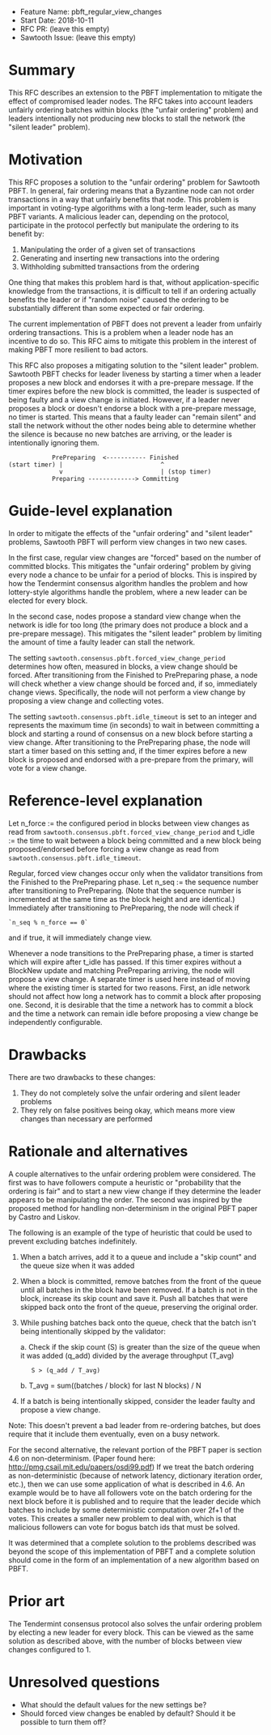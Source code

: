- Feature Name: pbft_regular_view_changes
- Start Date: 2018-10-11
- RFC PR: (leave this empty)
- Sawtooth Issue: (leave this empty)

# Summary
[summary]: #summary

This RFC describes an extension to the PBFT implementation to mitigate the
effect of compromised leader nodes. The RFC takes into account leaders unfairly
ordering batches within blocks (the "unfair ordering" problem) and leaders
intentionally not producing new blocks to stall the network (the "silent
leader" problem).

# Motivation
[motivation]: #motivation

This RFC proposes a solution to the "unfair ordering" problem for Sawtooth
PBFT. In general, fair ordering means that a Byzantine node can not order
transactions in a way that unfairly benefits that node. This problem is
important in voting-type algorithms with a long-term leader, such as many PBFT
variants. A malicious leader can, depending on the protocol, participate in the
protocol perfectly but manipulate the ordering to its benefit by:

1. Manipulating the order of a given set of transactions
2. Generating and inserting new transactions into the ordering
3. Withholding submitted transactions from the ordering

One thing that makes this problem hard is that, without application-specific
knowledge from the transactions, it is difficult to tell if an ordering
actually benefits the leader or if "random noise" caused the ordering to be
substantially different than some expected or fair ordering.

The current implementation of PBFT does not prevent a leader from unfairly
ordering transactions. This is a problem when a leader node has an incentive to
do so. This RFC aims to mitigate this problem in the interest of making PBFT
more resilient to bad actors.

This RFC also proposes a mitigating solution to the "silent leader" problem.
Sawtooth PBFT checks for leader liveness by starting a timer when a leader
proposes a new block and endorses it with a pre-prepare message. If the timer
expires before the new block is committed, the leader is suspected of being
faulty and a view change is initiated. However, if a leader never proposes a
block or doesn't endorse a block with a pre-prepare message, no timer is
started. This means that a faulty leader can "remain silent" and stall the
network without the other nodes being able to determine whether the silence is
because no new batches are arriving, or the leader is intentionally ignoring
them.

                PrePreparing  <----------- Finished
    (start timer) |                           ^
                  v                           | (stop timer)
                Preparing -------------> Committing

# Guide-level explanation
[guide-level-explanation]: #guide-level-explanation

In order to mitigate the effects of the "unfair ordering" and "silent leader"
problems, Sawtooth PBFT will perform view changes in two new cases.

In the first case, regular view changes are "forced" based on the number of
committed blocks. This mitigates the "unfair ordering" problem by giving every
node a chance to be unfair for a period of blocks. This is inspired by how the
Tendermint consensus algorithm handles the problem and how lottery-style
algorithms handle the problem, where a new leader can be elected for every
block.

In the second case, nodes propose a standard view change when the network is
idle for too long (the primary does not produce a block and a pre-prepare
message). This mitigates the "silent leader" problem by limiting the amount of
time a faulty leader can stall the network.

The setting `sawtooth.consensus.pbft.forced_view_change_period` determines how
often, measured in blocks, a view change should be forced. After transitioning
from the Finished to PrePreparing phase, a node will check whether a view change
should be forced and, if so, immediately change views. Specifically, the node
will not perform a view change by proposing a view change and collecting votes.

The setting `sawtooth.consensus.pbft.idle_timeout` is set to an integer and
represents the maximum time (in seconds) to wait in between committing a block
and starting a round of consensus on a new block before starting a view change.
After transitioning to the PrePreparing phase, the node will start a timer based
on this setting and, if the timer expires before a new block is proposed and
endorsed with a pre-prepare from the primary, will vote for a view change.

# Reference-level explanation
[reference-level-explanation]: #reference-level-explanation

Let n_force := the configured period in blocks between view changes as read
from `sawtooth.consensus.pbft.forced_view_change_period` and t_idle := the time
to wait between a block being committed and a new block being proposed/endorsed
before forcing a view change as read from
`sawtooth.consensus.pbft.idle_timeout`.

Regular, forced view changes occur only when the validator transitions from the
Finished to the PrePreparing phase. Let n_seq := the sequence number after
transitioning to PrePreparing. (Note that the sequence number is incremented at
the same time as the block height and are identical.) Immediately after
transitioning to PrePreparing, the node will check if

    `n_seq % n_force == 0`

and if true, it will immediately change view.

Whenever a node transitions to the PrePreparing phase, a timer is started which
will expire after t_idle has passed. If this timer expires without a BlockNew
update and matching PrePreparing arriving, the node will propose a view change.
A separate timer is used here instead of moving where the existing timer is
started for two reasons. First, an idle network should not affect how long a
network has to commit a block after proposing one. Second, it is desirable that
the time a network has to commit a block and the time a network can remain idle
before proposing a view change be independently configurable.

# Drawbacks
[drawbacks]: #drawbacks

There are two drawbacks to these changes:

1. They do not completely solve the unfair ordering and silent leader problems
2. They rely on false positives being okay, which means more view changes than
   necessary are performed

# Rationale and alternatives
[alternatives]: #alternatives

A couple alternatives to the unfair ordering problem were considered. The first
was to have followers compute a heuristic or "probability that the ordering is
fair" and to start a new view change if they determine the leader appears to be
manipulating the order. The second was inspired by the proposed method for
handling non-determinism in the original PBFT paper by Castro and Liskov.

The following is an example of the type of heuristic that could be used to
prevent excluding batches indefinitely.

1. When a batch arrives, add it to a queue and include a "skip count" and the
   queue size when it was added
2. When a block is committed, remove batches from the front of the queue until
   all batches in the block have been removed. If a batch is not in the block,
   increase its skip count and save it. Push all batches that were skipped back
   onto the front of the queue, preserving the original order.
3. While pushing batches back onto the queue, check that the batch isn't being
   intentionally skipped by the validator:

    a. Check if the skip count (S) is greater than the size of the queue when
       it was added (q_add) divided by the average throughput (T_avg)

          S > (q_add / T_avg)

    b. T_avg = sum((batches / block) for last N blocks) / N

4. If a batch is being intentionally skipped, consider the leader faulty and
   propose a view change.

Note: This doesn't prevent a bad leader from re-ordering batches, but does
require that it include them eventually, even on a busy network.

For the second alternative, the relevant portion of the PBFT paper is section
4.6 on non-determinism. (Paper found here:
http://pmg.csail.mit.edu/papers/osdi99.pdf) If we treat the batch ordering as
non-deterministic (because of network latency, dictionary iteration order,
etc.), then we can use some application of what is described in 4.6. An example
would be to have all followers vote on the batch ordering for the next block
before it is published and to require that the leader decide which batches to
include by some deterministic computation over 2f+1 of the votes. This creates
a smaller new problem to deal with, which is that malicious followers can vote
for bogus batch ids that must be solved.

It was determined that a complete solution to the problems described was beyond
the scope of this implementation of PBFT and a complete solution should come in
the form of an implementation of a new algorithm based on PBFT.

# Prior art
[prior-art]: #prior-art

The Tendermint consensus protocol also solves the unfair ordering problem by
electing a new leader for every block. This can be viewed as the same solution
as described above, with the number of blocks between view changes configured
to 1.

# Unresolved questions
[unresolved]: #unresolved-questions

- What should the default values for the new settings be?
- Should forced view changes be enabled by default? Should it be possible to
  turn them off?
